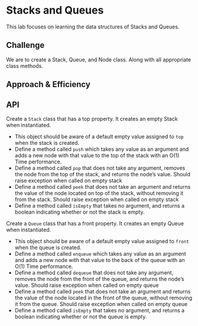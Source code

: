 # Stacks and Queues
This lab focuses on learning the data structures of Stacks and Queues.

## Challenge
We are to create a Stack, Queue, and Node class. Along with all appropriate class methods.

## Approach & Efficiency
<!-- What approach did you take? Why? What is the Big O space/time for this approach? -->

## API

Create a `Stack` class that has a top property. It creates an empty Stack when instantiated.
- This object should be aware of a default empty value assigned to `top` when the stack is created.
- Define a method called `push` which takes any value as an argument and adds a new node with that value to the top of the stack with an O(1) Time performance.
- Define a method called `pop` that does not take any argument, removes the node from the top of the stack, and returns the node’s value.
Should raise exception when called on empty stack
- Define a method called `peek` that does not take an argument and returns the value of the node located on top of the stack, without removing it from the stack.
Should raise exception when called on empty stack
- Define a method called `isEmpty` that takes no argument, and returns a boolean indicating whether or not the stack is empty.

Create a `Queue` class that has a front property. It creates an empty Queue when instantiated.
- This object should be aware of a default empty value assigned to `front` when the queue is created.
- Define a method called `enqueue` which takes any value as an argument and adds a new node with that value to the back of the queue with an O(1) Time performance.
- Define a method called `dequeue` that does not take any argument, removes the node from the front of the queue, and returns the node’s value.
Should raise exception when called on empty queue
- Define a method called `peek` that does not take an argument and returns the value of the node located in the front of the queue, without removing it from the queue.
Should raise exception when called on empty queue
- Define a method called `isEmpty` that takes no argument, and returns a boolean indicating whether or not the queue is empty.